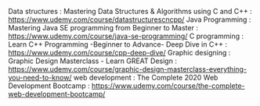 Data structures : Mastering Data Structures & Algorithms using C and C++ : https://www.udemy.com/course/datastructurescncpp/
Java Programming : Mastering Java SE programming from Beginner to Master : https://www.udemy.com/course/java-se-programming/
C programming : Learn C++ Programming -Beginner to Advance- Deep Dive in C++ : https://www.udemy.com/course/cpp-deep-dive/
Graphic designing : Graphic Design Masterclass - Learn GREAT Design : https://www.udemy.com/course/graphic-design-masterclass-everything-you-need-to-know/
web development : The Complete 2020 Web Development Bootcamp : https://www.udemy.com/course/the-complete-web-development-bootcamp/
